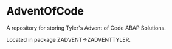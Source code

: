 # AdventOfCode
A repository for storing Tyler's Advent of Code ABAP Solutions.

Located in package ZADVENT->ZADVENTTYLER.
